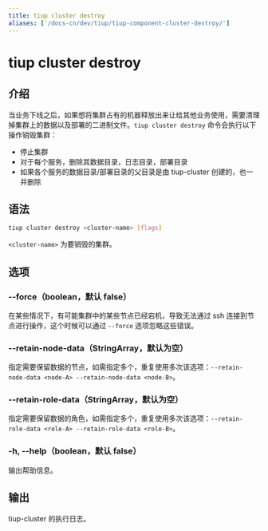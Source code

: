 ```yaml
---
title: tiup cluster destroy
aliases: ['/docs-cn/dev/tiup/tiup-component-cluster-destroy/']
---
```


# tiup cluster destroy

## 介绍

当业务下线之后，如果想将集群占有的机器释放出来让给其他业务使用，需要清理掉集群上的数据以及部署的二进制文件。`tiup cluster destroy` 命令会执行以下操作销毁集群：

- 停止集群
- 对于每个服务，删除其数据目录，日志目录，部署目录
- 如果各个服务的数据目录/部署目录的父目录是由 tiup-cluster 创建的，也一并删除

## 语法

```sh
tiup cluster destroy <cluster-name> [flags]
```

`<cluster-name>` 为要销毁的集群。

## 选项

### --force（boolean，默认 false）

在某些情况下，有可能集群中的某些节点已经宕机，导致无法通过 ssh 连接到节点进行操作，这个时候可以通过 `--force` 选项忽略这些错误。

### --retain-node-data（StringArray，默认为空）

指定需要保留数据的节点，如需指定多个，重复使用多次该选项：`--retain-node-data <node-A> --retain-node-data <node-B>`。

### --retain-role-data（StringArray，默认为空）

指定需要保留数据的角色，如需指定多个，重复使用多次该选项：`--retain-role-data <role-A> --retain-role-data <role-B>`。

### -h, --help（boolean，默认 false）

输出帮助信息。

## 输出

tiup-cluster 的执行日志。